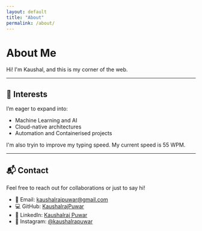 ```yaml
---
layout: default
title: "About"
permalink: /about/
---
```


# About Me

Hi! I'm Kaushal, and this is my corner of the web. 

---

## 🌱 Interests
I’m eager to expand into:  
- Machine Learning and AI  
- Cloud-native architectures  
- Automation and Containerised projects

I'm also tryin to improve my typing speed. My current speed is 55 WPM.

---

## 📬 Contact
Feel free to reach out for collaborations or just to say hi!  

- 📧 Email: [kaushalrajpuwar@gmail.com](mailto:kaushalrajpuwar@gmail.com)  
- 💻 GitHub: [KaushalrajPuwar](https://github.com/KaushalrajPuwar)  
- 🔗 LinkedIn: [Kaushalraj Puwar](https://www.linkedin.com/in/kaushalrajpuwar/)  
- 📸 Instagram: [@kaushalrapuwar](https://www.instagram.com/kaushalrajpuwar/)
